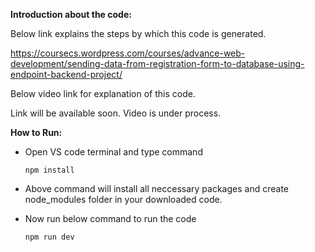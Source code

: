 **Introduction about the code:**

Below link explains the steps by which this code is generated.

https://coursecs.wordpress.com/courses/advance-web-development/sending-data-from-registration-form-to-database-using-endpoint-backend-project/

Below video link for explanation of this code.

Link will be available soon. Video is under process.

**How to Run:**

- Open VS code terminal and type command

      npm install

- Above command will install all neccessary packages and create node_modules folder in your downloaded code.

- Now run below command to run the code

      npm run dev
